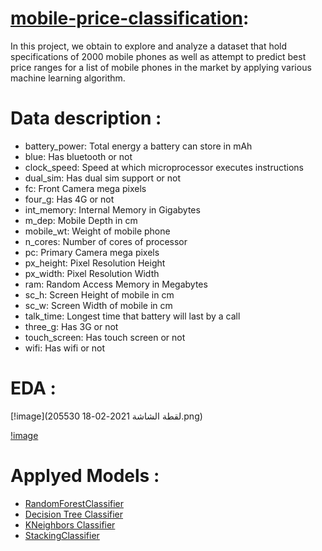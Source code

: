 # [mobile-price-classification](https://www.kaggle.com/iabhishekofficial/mobile-price-classification):

In this project, we obtain  to explore and analyze a dataset that hold specifications of 2000 mobile phones as well as attempt to predict best price ranges for a list of mobile phones in the market by applying various machine learning algorithm.

# Data  description :

* battery_power:	Total energy a battery can store in mAh 
* blue:	Has bluetooth or not	
* clock_speed:	Speed at which microprocessor executes instructions	
* dual_sim:	Has dual sim support or not	
* fc:	Front Camera mega pixels
* four_g:	Has 4G or not
* int_memory:	Internal Memory in Gigabytes
* m_dep:	Mobile Depth in cm
* mobile_wt:	Weight of mobile phone	
* n_cores:	Number of cores of processor
* pc:	Primary Camera mega pixels
* px_height:	Pixel Resolution Height
* px_width:	Pixel Resolution Width
* ram:	Random Access Memory in Megabytes
* sc_h:	Screen Height of mobile in cm
* sc_w:	Screen Width of mobile in cm	
* talk_time:	Longest time that battery will last by a call
* three_g:	Has 3G or not	
* touch_screen:	Has touch screen or not	
* wifi:	Has wifi or not	


# EDA :
[!image](لقطة الشاشة 2021-02-18 205530.png)


[!image]()






# Applyed Models :

-  [RandomForestClassifier](https://scikit-learn.org/stable/modules/generated/sklearn.ensemble.RandomForestClassifier.html)
-  [Decision Tree Classifier](https://scikit-learn.org/stable/modules/generated/sklearn.tree.DecisionTreeClassifier.html)
-  [KNeighbors Classifier](https://scikit-learn.org/stable/modules/generated/sklearn.neighbors.KNeighborsClassifier.html)
-  [StackingClassifier](https://scikit-learn.org/stable/modules/generated/sklearn.ensemble.StackingClassifier.html)







